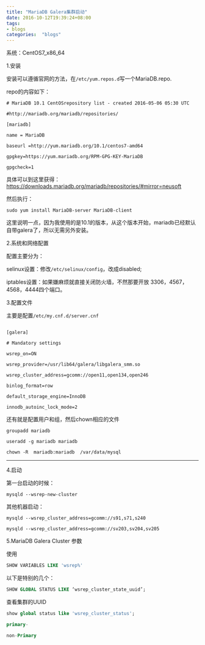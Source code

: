```yaml
---
title: "MariaDB Galera集群启动"
date: 2016-10-12T19:39:24+08:00
tags:
- blogs
categories:  "blogs" 
---
```




系统：CentOS7_x86_64 

1.安装 

安装可以遵循官网的方法，在`/etc/yum.repos.d`写一个MariaDB.repo. 

repo的内容如下： 

```text
# MariaDB 10.1 CentOSrepository list - created 2016-05-06 05:30 UTC 

#http://mariadb.org/mariadb/repositories/ 

[mariadb] 

name = MariaDB 

baseurl =http://yum.mariadb.org/10.1/centos7-amd64 

gpgkey=https://yum.mariadb.org/RPM-GPG-KEY-MariaDB

gpgcheck=1 
```

具体可以到这里获得：<https://downloads.mariadb.org/mariadb/repositories/#mirror=neusoft>

然后执行： 

```shell
sudo yum install MariaDB-server MariaDB-client
```

这里说明一点，因为我使用的是10.1的版本，从这个版本开始，mariadb已经默认自带galera了，所以无需另外安装。

2.系统和网络配置

配置主要分为： 

selinux设置：修改`/etc/selinux/config`，改成disabled; 

iptables设置：如果嫌麻烦就直接关闭防火墙，不然那要开放 3306，4567，4568，4444四个端口。 


3.配置文件

主要是配置`/etc/my.cnf.d/server.cnf`
```shell

[galera]

# Mandatory settings

wsrep_on=ON

wsrep_provider=/usr/lib64/galera/libgalera_smm.so

wsrep_cluster_address=gcomm://open11,open134,open246

binlog_format=row

default_storage_engine=InnoDB

innodb_autoinc_lock_mode=2

```

还有就是配置用户和组，然后chown相应的文件

```shell
groupadd mariadb

useradd -g mariadb mariadb

chown -R  mariadb:mariadb  /var/data/mysql
```

------

4.启动

第一台启动的时候：

```shell
mysqld --wsrep-new-cluster
```

其他机器启动：

```shell
mysqld --wsrep_cluster_address=gcomm://s91,s71,s240

mysqld --wsrep_cluster_address=gcomm://sv203,sv204,sv205
```

5.MariaDB Galera Cluster 参数

使用

```sql
SHOW VARIABLES LIKE 'wsrep%'
```

以下是特别的几个：

```sql
SHOW GLOBAL STATUS LIKE ‘wsrep_cluster_state_uuid’;
```

查看集群的UUID

```sql
show global status like 'wsrep_cluster_status';

primary-

non-Primary

```


